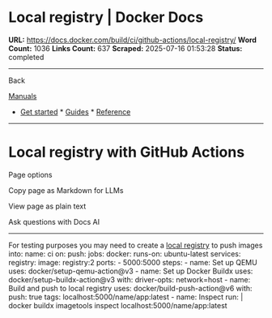 # Local registry | Docker Docs

**URL:** https://docs.docker.com/build/ci/github-actions/local-registry/
**Word Count:** 1036
**Links Count:** 637
**Scraped:** 2025-07-16 01:53:28
**Status:** completed

---

Back

[Manuals](https://docs.docker.com/manuals/)

  * [Get started](https://docs.docker.com/get-started/)   * [Guides](https://docs.docker.com/guides/)   * [Reference](https://docs.docker.com/reference/)

* * *

# Local registry with GitHub Actions

Page options

Copy page as Markdown for LLMs

View page as plain text

Ask questions with Docs AI

* * *

For testing purposes you may need to create a [local registry](https://hub.docker.com/_/registry) to push images into:               name: ci          on:       push:          jobs:       docker:         runs-on: ubuntu-latest         services:           registry:             image: registry:2             ports:               - 5000:5000         steps:           - name: Set up QEMU             uses: docker/setup-qemu-action@v3                      - name: Set up Docker Buildx             uses: docker/setup-buildx-action@v3             with:               driver-opts: network=host                      - name: Build and push to local registry             uses: docker/build-push-action@v6             with:               push: true               tags: localhost:5000/name/app:latest                      - name: Inspect             run: |               docker buildx imagetools inspect localhost:5000/name/app:latest
